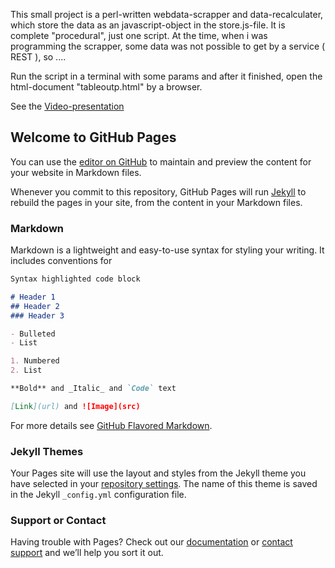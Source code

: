 This small project is a perl-written webdata-scrapper and data-recalculater, which store the data as an javascript-object in the store.js-file. It is complete "procedural", just one script. At the time, when i was programming the scrapper, some data was not possible to get by a service ( REST ), so ....

Run the script in a terminal with some params and after it finished, open the html-document "tableoutp.html" by a browser.

See the [Video-presentation](http://www.green-homepages.de/#real_estate)


## Welcome to GitHub Pages

You can use the [editor on GitHub](https://github.com/denikom72/perl-data-scrapper/edit/master/index.md) to maintain and preview the content for your website in Markdown files.

Whenever you commit to this repository, GitHub Pages will run [Jekyll](https://jekyllrb.com/) to rebuild the pages in your site, from the content in your Markdown files.

### Markdown

Markdown is a lightweight and easy-to-use syntax for styling your writing. It includes conventions for

```markdown
Syntax highlighted code block

# Header 1
## Header 2
### Header 3

- Bulleted
- List

1. Numbered
2. List

**Bold** and _Italic_ and `Code` text

[Link](url) and ![Image](src)
```

For more details see [GitHub Flavored Markdown](https://guides.github.com/features/mastering-markdown/).

### Jekyll Themes

Your Pages site will use the layout and styles from the Jekyll theme you have selected in your [repository settings](https://github.com/denikom72/perl-data-scrapper/settings). The name of this theme is saved in the Jekyll `_config.yml` configuration file.

### Support or Contact

Having trouble with Pages? Check out our [documentation](https://help.github.com/categories/github-pages-basics/) or [contact support](https://github.com/contact) and we’ll help you sort it out.
